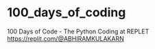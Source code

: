 # 100_days_of_coding
100 Days of Code - The Python Coding at REPLET      https://replit.com/@ABHIRAMKULAKARN
